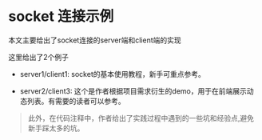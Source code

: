 # socket 连接示例

本文主要给出了socket连接的server端和client端的实现

这里给出了2个例子

* server1/client1: socket的基本使用教程，新手可重点参考。

* server2/client3: 这个是作者根据项目需求衍生的demo，用于在前端展示动态列表。有需要的读者可以参考。

> 此外，在代码注释中，作者给出了实践过程中遇到的一些坑和经验点,避免新手踩太多的坑。


